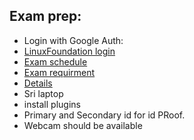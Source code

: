 ## Exam  prep:
- Login with Google Auth:
- [LinuxFoundation login](https://trainingportal.linuxfoundation.org/learn/course/certified-kubernetes-application-developer-ckad/exam/exam)
- [Exam schedule](https://www.examslocal.com/)
- [Exam requirment](https://www.examslocal.com/#)
- [Details](https://www.examslocal.com/ScheduleExam/Payment)
- Sri laptop
- install plugins
- Primary and Secondary id for id PRoof.
- Webcam should be available 

